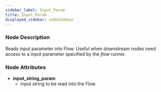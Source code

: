 ```yaml
---
sidebar_label: Input_Param
title: Input_Param
displayed_sidebar: nodeSidebar
---
```


### Node Description

Reads input parameter into Flow. Useful when downstream nodes need
access to a input parameter specified by the _flow_ runner.

### Node Attributes

- **input_string_param**
  - input string to be read into the Flow